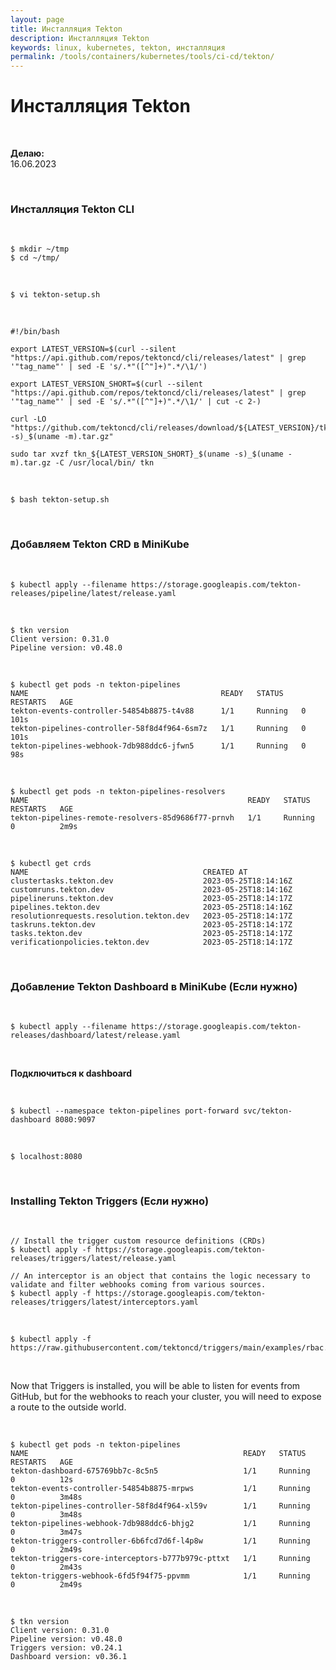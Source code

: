 ```yaml
---
layout: page
title: Инсталляция Tekton
description: Инсталляция Tekton
keywords: linux, kubernetes, tekton, инсталляция
permalink: /tools/containers/kubernetes/tools/ci-cd/tekton/
---
```


# Инсталляция Tekton

<br/>

**Делаю:**  
16.06.2023

<br/>

### Инсталляция Tekton CLI

<br/>

```
$ mkdir ~/tmp
$ cd ~/tmp/
```

<br/>

```
$ vi tekton-setup.sh
```

<br/>

```
#!/bin/bash

export LATEST_VERSION=$(curl --silent "https://api.github.com/repos/tektoncd/cli/releases/latest" | grep '"tag_name"' | sed -E 's/.*"([^"]+)".*/\1/')

export LATEST_VERSION_SHORT=$(curl --silent "https://api.github.com/repos/tektoncd/cli/releases/latest" | grep '"tag_name"' | sed -E 's/.*"([^"]+)".*/\1/' | cut -c 2-)

curl -LO "https://github.com/tektoncd/cli/releases/download/${LATEST_VERSION}/tkn_${LATEST_VERSION_SHORT}_$(uname -s)_$(uname -m).tar.gz"

sudo tar xvzf tkn_${LATEST_VERSION_SHORT}_$(uname -s)_$(uname -m).tar.gz -C /usr/local/bin/ tkn
```

<br/>

```
$ bash tekton-setup.sh
```

<br/>

### Добавляем Tekton CRD в MiniKube

<br/>

```
$ kubectl apply --filename https://storage.googleapis.com/tekton-releases/pipeline/latest/release.yaml
```

<br/>

```
$ tkn version
Client version: 0.31.0
Pipeline version: v0.48.0
```

<br/>

```
$ kubectl get pods -n tekton-pipelines
NAME                                           READY   STATUS    RESTARTS   AGE
tekton-events-controller-54854b8875-t4v88      1/1     Running   0          101s
tekton-pipelines-controller-58f8d4f964-6sm7z   1/1     Running   0          101s
tekton-pipelines-webhook-7db988ddc6-jfwn5      1/1     Running   0          98s
```

<br/>

```
$ kubectl get pods -n tekton-pipelines-resolvers
NAME                                                 READY   STATUS    RESTARTS   AGE
tekton-pipelines-remote-resolvers-85d9686f77-prnvh   1/1     Running   0          2m9s
```

<br/>

```
$ kubectl get crds
NAME                                       CREATED AT
clustertasks.tekton.dev                    2023-05-25T18:14:16Z
customruns.tekton.dev                      2023-05-25T18:14:16Z
pipelineruns.tekton.dev                    2023-05-25T18:14:17Z
pipelines.tekton.dev                       2023-05-25T18:14:16Z
resolutionrequests.resolution.tekton.dev   2023-05-25T18:14:17Z
taskruns.tekton.dev                        2023-05-25T18:14:17Z
tasks.tekton.dev                           2023-05-25T18:14:17Z
verificationpolicies.tekton.dev            2023-05-25T18:14:17Z
```

<br/>

### Добавление Tekton Dashboard в MiniKube (Если нужно)

<br/>

```
$ kubectl apply --filename https://storage.googleapis.com/tekton-releases/dashboard/latest/release.yaml
```

<br/>

**Подключиться к dashboard**

<br/>

```
$ kubectl --namespace tekton-pipelines port-forward svc/tekton-dashboard 8080:9097
```

<br/>

```
$ localhost:8080
```

<br/>

### Installing Tekton Triggers (Если нужно)

<br/>

```
// Install the trigger custom resource definitions (CRDs)
$ kubectl apply -f https://storage.googleapis.com/tekton-releases/triggers/latest/release.yaml

// An interceptor is an object that contains the logic necessary to validate and filter webhooks coming from various sources.
$ kubectl apply -f https://storage.googleapis.com/tekton-releases/triggers/latest/interceptors.yaml
```

<br/>

```
$ kubectl apply -f https://raw.githubusercontent.com/tektoncd/triggers/main/examples/rbac.yaml
```

<br/>

Now that Triggers is installed, you will be able to listen for events from GitHub, but for the webhooks to reach your cluster, you will need to expose a route to the outside world.

<br/>

```
$ kubectl get pods -n tekton-pipelines
NAME                                                READY   STATUS    RESTARTS   AGE
tekton-dashboard-675769bb7c-8c5n5                   1/1     Running   0          12s
tekton-events-controller-54854b8875-mrpws           1/1     Running   0          3m48s
tekton-pipelines-controller-58f8d4f964-xl59v        1/1     Running   0          3m48s
tekton-pipelines-webhook-7db988ddc6-bhjg2           1/1     Running   0          3m47s
tekton-triggers-controller-6b6fcd7d6f-l4p8w         1/1     Running   0          2m49s
tekton-triggers-core-interceptors-b777b979c-pttxt   1/1     Running   0          2m43s
tekton-triggers-webhook-6fd5f94f75-ppvmm            1/1     Running   0          2m49s
```

<br/>

```
$ tkn version
Client version: 0.31.0
Pipeline version: v0.48.0
Triggers version: v0.24.1
Dashboard version: v0.36.1
```
